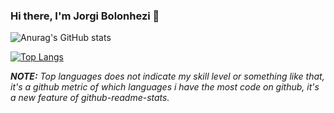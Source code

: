 ### Hi there, I'm Jorgi Bolonhezi 👋

![Anurag's GitHub stats](https://github-readme-stats.vercel.app/api?username=holyblade&show_icons=true&theme=dark&count_private=true)

[![Top Langs](https://github-readme-stats.vercel.app/api/top-langs/?username=holyblade&theme=dark&count_private=true)](https://github.com/Holyblade/)

***NOTE:*** *Top languages does not indicate my skill level or something like that, it's a github metric of which languages i have the most code on github, it's a new feature of github-readme-stats.*
